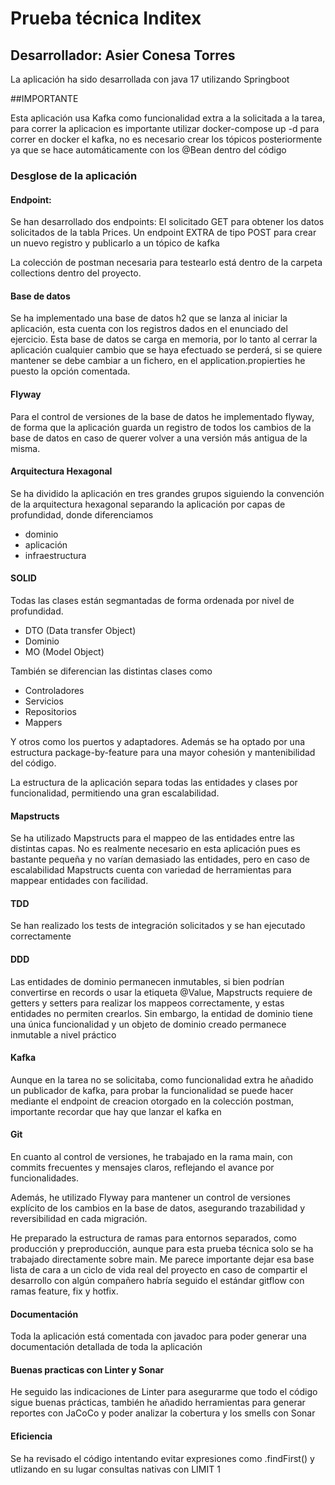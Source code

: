# Prueba técnica Inditex
## Desarrollador: Asier Conesa Torres

La aplicación ha sido desarrollada con java 17 utilizando Springboot

##IMPORTANTE

Esta aplicación usa Kafka como funcionalidad extra a la solicitada a la tarea, para correr la aplicacion es importante utilizar docker-compose up -d para correr en docker el kafka, no es necesario crear los tópicos posteriormente ya que se hace automáticamente con los @Bean dentro del código

### Desglose de la aplicación

#### Endpoint:
Se han desarrollado dos endpoints:
El solicitado GET para obtener los datos solicitados de la tabla Prices. 
Un endpoint EXTRA de tipo POST para crear un nuevo registro y publicarlo a un tópico de kafka

La colección de postman necesaria para testearlo está dentro de la carpeta collections dentro del proyecto.

#### Base de datos

Se ha implementado una base de datos h2 que se lanza al iniciar la aplicación, esta cuenta con los registros dados en el enunciado del ejercicio.
Esta base de datos se carga en memoria, por lo tanto al cerrar la aplicación cualquier cambio que se haya efectuado se perderá, si se quiere mantener se debe cambiar a un fichero, en el application.propierties he puesto la opción comentada.

#### Flyway

Para el control de versiones de la base de datos he implementado flyway, de forma que la aplicación guarda un registro de todos los cambios de la base de datos en caso de querer volver a una versión más antigua de la misma.

#### Arquitectura Hexagonal

Se ha dividido la aplicación en tres grandes grupos siguiendo la convención de la arquitectura hexagonal separando la aplicación por capas de profundidad, donde diferenciamos
- dominio
- aplicación
- infraestructura

#### SOLID

Todas las clases están segmantadas de forma ordenada por nivel de profundidad.
- DTO (Data transfer Object)
- Dominio
- MO (Model Object)

También se diferencian las distintas clases como
- Controladores
- Servicios
- Repositorios
- Mappers

Y otros como los puertos y adaptadores.
Además se ha optado por una estructura package-by-feature para una mayor cohesión y mantenibilidad del código.

La estructura de la aplicación separa todas las entidades y clases por funcionalidad, permitiendo una gran escalabilidad.

#### Mapstructs

Se ha utilizado Mapstructs para el mappeo de las entidades entre las distintas capas. No es realmente necesario en esta aplicación pues es bastante pequeña y no varían demasiado las entidades, pero en caso de escalabilidad Mapstructs cuenta con variedad de herramientas para mappear entidades con facilidad.

#### TDD

Se han realizado los tests de integración solicitados y se han ejecutado correctamente

#### DDD

Las entidades de dominio permanecen inmutables, si bien podrían convertirse en records o usar la etiqueta @Value, Mapstructs requiere de getters y setters para realizar los mappeos correctamente, y estas entidades no permiten crearlos. Sin embargo, la entidad de dominio tiene una única funcionalidad y un objeto de dominio creado permanece inmutable a nivel práctico

#### Kafka

Aunque en la tarea no se solicitaba, como funcionalidad extra he añadido un publicador de kafka, para probar la funcionalidad se puede hacer mediante el endpoint de creacion otorgado en la colección postman, importante recordar que hay que lanzar el kafka en 

#### Git

En cuanto al control de versiones, he trabajado en la rama main, con commits frecuentes y mensajes claros, reflejando el avance por funcionalidades.

Además, he utilizado Flyway para mantener un control de versiones explícito de los cambios en la base de datos, asegurando trazabilidad y reversibilidad en cada migración.

He preparado la estructura de ramas para entornos separados, como producción y preproducción, aunque para esta prueba técnica solo se ha trabajado directamente sobre main. Me parece importante dejar esa base lista de cara a un ciclo de vida real del proyecto en caso de compartir el desarrollo con algún compañero habría seguido el estándar gitflow con ramas feature, fix y hotfix.

#### Documentación

Toda la aplicación está comentada con javadoc para poder generar una documentación detallada de toda la aplicación

#### Buenas practicas con Linter y Sonar

He seguido las indicaciones de Linter para asegurarme que todo el código sigue buenas prácticas, también he añadido herramientas para generar reportes con JaCoCo y poder analizar la cobertura y los smells con Sonar

#### Eficiencia

Se ha revisado el código intentando evitar expresiones como .findFirst() y utlizando en su lugar consultas nativas con LIMIT 1
